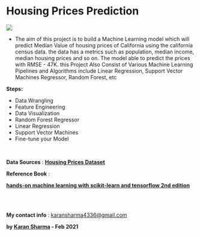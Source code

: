 # Housing Prices Prediction

![](https://github.com/KaranSharma18/Housing-Prices-Prediction/blob/main/California%20image.png)
<ul>
  <li>The aim of this project is to build a Machine Learning model which will predict Median Value of housing prices of California using the california census data. the data has a metrics such as population, median income, median housing prices and so on. The model able to predict the prices with RMSE - 47K. this Project Also Consist of Various Machine Learning Pipelines and Algorithms include Linear Regression, Support Vector Machines Regressor, Random Forest, etc </li></ul>
  
 
**Steps:**
<ul>
  <li>Data Wrangling</li>
  <li>Feature Engineering</li>
  <li>Data Visualization</li>
  <li>Random Forest Regressor</li>
  <li>Linear Regression</li>
  <li>Support Vector Machines</li> 
  <li>Fine-tune your Model</li></ul>
 
 <br/>
  
**Data Sources** : __[Housing Prices Dataset](https://raw.githubusercontent.com/ageron/handson-ml2/master/)__

**Reference Book** :

__[hands-on machine learning with scikit-learn and tensorflow 2nd edition](https://www.amazon.in/Hands-Machine-Learning-Scikit-Learn-TensorFlow/dp/1492032646)__

<br/>
<br/>



**My contact info** : karansharma4336@gmail.com

**by __[Karan Sharma](https://github.com/KaranSharma18)__ - Feb 2021**




 
